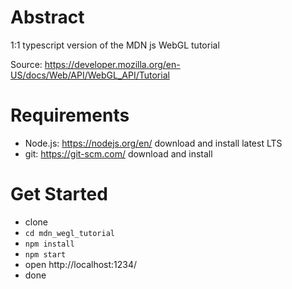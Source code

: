 # Abstract
1:1 typescript version of the MDN js WebGL tutorial

Source: https://developer.mozilla.org/en-US/docs/Web/API/WebGL_API/Tutorial

# Requirements
- Node.js: https://nodejs.org/en/ download and install latest LTS
- git: https://git-scm.com/ download and install

# Get Started
- clone
- `cd mdn_wegl_tutorial`
- `npm install`
- `npm start`
- open http://localhost:1234/
- done
